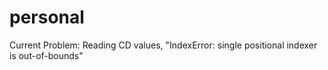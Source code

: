 # personal
Current Problem: Reading CD values, "IndexError: single positional indexer is out-of-bounds"

